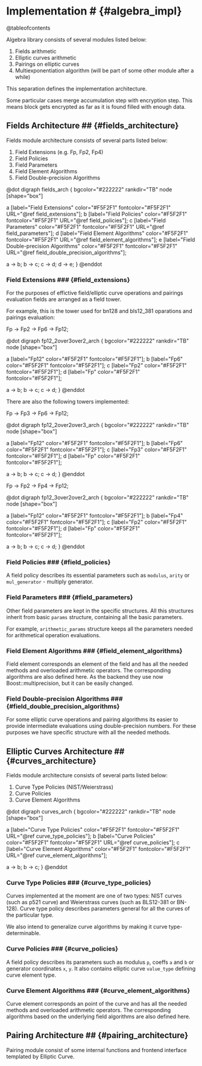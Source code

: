 # Implementation # {#algebra_impl}

@tableofcontents

Algebra library consists of several modules listed below:

1. Fields arithmetic
2. Elliptic curves arithmetic
3. Pairings on elliptic curves
4. Multiexponentiation algorithm (will be part of some other module after a while)

This separation defines the implementation architecture.

Some particular cases merge accumulation step with encryption step. This means 
block gets encrypted as far as it is found filled with enough data.  

## Fields Architecture ## {#fields_architecture}

Fields module architecture consists of several parts listed below:

1. Field Extensions (e.g. Fp, Fp2, Fp4)
2. Field Policies
3. Field Parameters
4. Field Element Algorithms
5. Field Double-precision Algorithms


@dot
digraph fields_arch {
bgcolor="#222222"
rankdir="TB"
node [shape="box"]

  a [label="Field Extensions" color="#F5F2F1" fontcolor="#F5F2F1" URL="@ref field_extensions"];
  b [label="Field Policies" color="#F5F2F1" fontcolor="#F5F2F1" URL="@ref field_policies"];
  c [label="Field Parameters" color="#F5F2F1" fontcolor="#F5F2F1" URL="@ref field_parameters"];
  d [label="Field Element Algorithms" color="#F5F2F1" fontcolor="#F5F2F1" URL="@ref field_element_algorithms"];
  e [label="Field Double-precision Algorithms" color="#F5F2F1" fontcolor="#F5F2F1" URL="@ref field_double_precision_algorithms"];
  
  a -> b;
  b -> c;
  c -> d;
  d -> e;
}
@enddot

### Field Extensions ### {#field_extensions}

For the purposes of effictive field/elliptic curve operations and pairings evaluation fields are arranged as a field tower.

For example, this is the tower used for bn128 and bls12_381 oparations and pairings evaluation:

Fp -> Fp2 -> Fp6 -> Fp12;

@dot
digraph fp12_2over3over2_arch {
bgcolor="#222222"
rankdir="TB"
node [shape="box"]

  a [label="Fp12" color="#F5F2F1" fontcolor="#F5F2F1"];
  b [label="Fp6" color="#F5F2F1" fontcolor="#F5F2F1"];
  c [label="Fp2" color="#F5F2F1" fontcolor="#F5F2F1"];
  d [label="Fp" color="#F5F2F1" fontcolor="#F5F2F1"];
  
  a -> b;
  b -> c;
  c -> d;
}
@enddot

There are also the following towers implemented:

Fp -> Fp3 -> Fp6 -> Fp12;

@dot
digraph fp12_2over2over3_arch {
bgcolor="#222222"
rankdir="TB"
node [shape="box"]

  a [label="Fp12" color="#F5F2F1" fontcolor="#F5F2F1"];
  b [label="Fp6" color="#F5F2F1" fontcolor="#F5F2F1"];
  c [label="Fp3" color="#F5F2F1" fontcolor="#F5F2F1"];
  d [label="Fp" color="#F5F2F1" fontcolor="#F5F2F1"];
  
  a -> b;
  b -> c;
  c -> d;
}
@enddot

Fp -> Fp2 -> Fp4 -> Fp12;

@dot
digraph fp12_3over2over2_arch {
bgcolor="#222222"
rankdir="TB"
node [shape="box"]

  a [label="Fp12" color="#F5F2F1" fontcolor="#F5F2F1"];
  b [label="Fp4" color="#F5F2F1" fontcolor="#F5F2F1"];
  c [label="Fp2" color="#F5F2F1" fontcolor="#F5F2F1"];
  d [label="Fp" color="#F5F2F1" fontcolor="#F5F2F1"];
  
  a -> b;
  b -> c;
  c -> d;
}
@enddot

### Field Policies ### {#field_policies}

A field policy describes its essential parameters such as `modulus`, `arity` or `mul_generator` - multiply generator. 

### Field Parameters ### {#field_parameters}

Other field parameters are kept in the specific structures. All this structures inherit from basic `params` structure, containing all the basic parameters.

For example, `arithmetic_params` structure keeps all the parameters needed for arithmetical operation evaluations.

### Field Element Algorithms ### {#field_element_algorithms}

Field element corresponds an element of the field and has all the needed methods and overloaded arithmetic operators. The corresponding algorithms are also defined here. As the backend they use now Boost::multiprecision, but it can be easily changed.

### Field Double-precision Algorithms ### {#field_double_precision_algorithms}

For some elliptic curve operations and pairing algorithms its easier to provide intermediate evaluations using double-precision numbers. For these purposes we have specific structure with all the needed methods.

## Elliptic Curves Architecture ## {#curves_architecture}

Fields module architecture consists of several parts listed below:

1. Curve Type Policies (NIST/Weierstrass)
2. Curve Policies
3. Curve Element Algorithms

@dot
digraph curves_arch {
bgcolor="#222222"
rankdir="TB"
node [shape="box"]

  a [label="Curve Type Policies" color="#F5F2F1" fontcolor="#F5F2F1" URL="@ref curve_type_policies"];
  b [label="Curve Policies" color="#F5F2F1" fontcolor="#F5F2F1" URL="@ref curve_policies"];
  c [label="Curve Element Algorithms" color="#F5F2F1" fontcolor="#F5F2F1" URL="@ref curve_element_algorithms"];
  
  a -> b;
  b -> c;
}
@enddot

### Curve Type Policies ### {#curve_type_policies}

Curves implemented at the moment are one of two types: NIST curves (such as p521 curve) and Weierstrass curves (such as BLS12-381 or BN-128). Curve type policy describes parameters general for all the curves of the particular type.

We also intend to generalize curve algorithms by making it curve type-determinable.

### Curve Policies ### {#curve_policies}

A field policy describes its parameters such as modulus `p`, coeffs `a` and `b` or generator coordinates `x`, `y`. It also contains elliptic curve `value_type` defining curve element type. 

### Curve Element Algorithms ### {#curve_element_algorithms}

Curve element corresponds an point of the curve and has all the needed methods and overloaded arithmetic operators. The corresponding algorithms based on the underlying field algorithms are also defined here.

## Pairing Architecture ## {#pairing_architecture}

Pairing module consist of some internal functions and frontend interface templated by Elliptic Curve.
